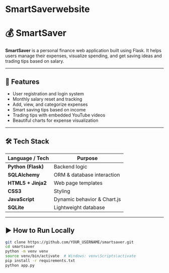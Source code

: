 # SmartSaverwebsite
# 💰 SmartSaver

**SmartSaver** is a personal finance web application built using Flask. It helps users manage their expenses, visualize spending, and get saving ideas and trading tips based on salary.

---

## 🔧 Features

- User registration and login system
- Monthly salary reset and tracking
- Add, view, and categorize expenses
- Smart saving tips based on income
- Trading tips with embedded YouTube videos
- Beautiful charts for expense visualization

---

## 🛠️ Tech Stack

| Language / Tech      | Purpose                           |
| -------------------- | --------------------------------- |
| **Python (Flask)**   | Backend logic                     |
| **SQLAlchemy**       | ORM & database interaction        |
| **HTML5 + Jinja2**   | Web page templates                |
| **CSS3**             | Styling                           |
| **JavaScript**       | Dynamic behavior & Chart.js       |
| **SQLite**           | Lightweight database              |

---

## ▶️ How to Run Locally

```bash
git clone https://github.com/YOUR_USERNAME/smartsaver.git
cd smartsaver
python -m venv venv
source venv/bin/activate  # Windows: venv\Scripts\activate
pip install -r requirements.txt
python app.py
